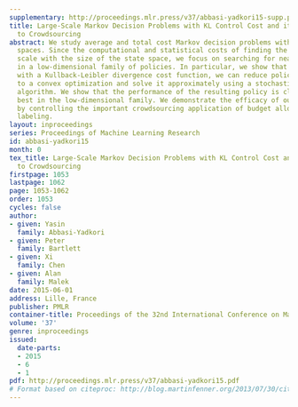 ```yaml
---
supplementary: http://proceedings.mlr.press/v37/abbasi-yadkori15-supp.pdf
title: Large-Scale Markov Decision Problems with KL Control Cost and its Application
  to Crowdsourcing
abstract: We study average and total cost Markov decision problems with large state
  spaces. Since the computational and statistical costs of finding the optimal policy
  scale with the size of the state space, we focus on searching for near-optimality
  in a low-dimensional family of policies. In particular, we show that for problems
  with a Kullback-Leibler divergence cost function, we can reduce policy optimization
  to a convex optimization and solve it approximately using a stochastic subgradient
  algorithm. We show that the performance of the resulting policy is close to the
  best in the low-dimensional family. We demonstrate the efficacy of our approach
  by controlling the important crowdsourcing application of budget allocation in crowd
  labeling.
layout: inproceedings
series: Proceedings of Machine Learning Research
id: abbasi-yadkori15
month: 0
tex_title: Large-Scale Markov Decision Problems with KL Control Cost and its Application
  to Crowdsourcing
firstpage: 1053
lastpage: 1062
page: 1053-1062
order: 1053
cycles: false
author:
- given: Yasin
  family: Abbasi-Yadkori
- given: Peter
  family: Bartlett
- given: Xi
  family: Chen
- given: Alan
  family: Malek
date: 2015-06-01
address: Lille, France
publisher: PMLR
container-title: Proceedings of the 32nd International Conference on Machine Learning
volume: '37'
genre: inproceedings
issued:
  date-parts:
  - 2015
  - 6
  - 1
pdf: http://proceedings.mlr.press/v37/abbasi-yadkori15.pdf
# Format based on citeproc: http://blog.martinfenner.org/2013/07/30/citeproc-yaml-for-bibliographies/
---
```


